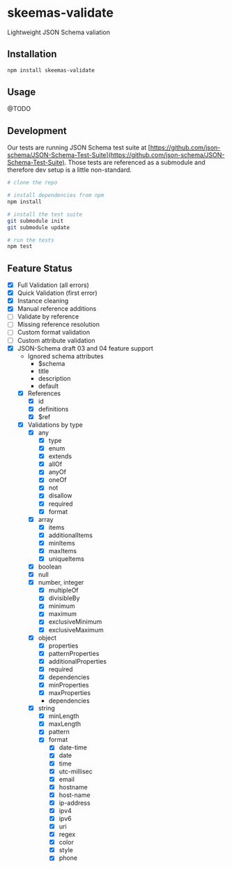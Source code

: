 # skeemas-validate
Lightweight JSON Schema valiation


## Installation
```bash
npm install skeemas-validate
```


## Usage
@TODO


## Development
Our tests are running JSON Schema test suite at [https://github.com/json-schema/JSON-Schema-Test-Suite](https://github.com/json-schema/JSON-Schema-Test-Suite). Those tests are referenced as a submodule and therefore dev setup is a little non-standard.
```bash
# clone the repo

# install dependencies from npm
npm install

# install the test suite
git submodule init
git submodule update

# run the tests
npm test
```



## Feature Status

- [X] Full Validation (all errors)
- [X] Quick Validation (first error)
- [X] Instance cleaning
- [X] Manual reference additions
- [ ] Validate by reference
- [ ] Missing reference resolution
- [ ] Custom format validation
- [ ] Custom attribute validation
- [X] JSON-Schema draft 03 and 04 feature support
    - Ignored schema attributes
        - $schema
        - title
        - description
        - default
    - [X] References
        - [X] id
        - [X] definitions
        - [X] $ref
    - [X] Validations by type
        - [X] any
            - [X] type
            - [X] enum
            - [X] extends
            - [X] allOf
            - [X] anyOf
            - [X] oneOf
            - [X] not
            - [X] disallow
            - [X] required
            - [X] format
        - [X] array
            - [X] items
            - [X] additionalItems
            - [X] minItems
            - [X] maxItems
            - [X] uniqueItems
        - [X] boolean
        - [X] null
        - [X] number, integer
            - [X] multipleOf
            - [X] divisibleBy
            - [X] minimum
            - [X] maximum
            - [X] exclusiveMinimum
            - [X] exclusiveMaximum
        - [X] object
            - [X] properties
            - [X] patternProperties
            - [X] additionalProperties
            - [X] required
            - [X] dependencies
            - [X] minProperties
            - [X] maxProperties
            - dependencies
        - [X] string
            - [X] minLength
            - [X] maxLength
            - [X] pattern
            - [X] format
                - [X] date-time
                - [X] date
                - [X] time
                - [X] utc-millisec
                - [X] email
                - [X] hostname
                - [X] host-name
                - [X] ip-address
                - [X] ipv4
                - [X] ipv6
                - [X] uri
                - [X] regex
                - [X] color
                - [X] style
                - [X] phone
